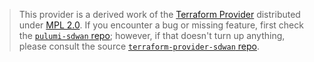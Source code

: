 > This provider is a derived work of the [Terraform Provider](https://github.com/CiscoDevNet/terraform-provider-sdwan)
> distributed under [MPL 2.0](https://www.mozilla.org/en-US/MPL/2.0/). If you encounter a bug or missing feature,
> first check the [`pulumi-sdwan` repo](https://github.com/pulumi/pulumi-sdwan/issues); however, if that doesn't turn up anything,
> please consult the source [`terraform-provider-sdwan` repo](https://github.com/CiscoDevNet/terraform-provider-sdwan/issues).